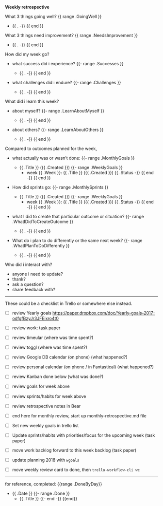 **Weekly retrospective**

What 3 things going well?
{{ range .GoingWell }}
- {{ . -}}
{{ end }}

What 3 things need improvement?
{{ range .NeedsImprovement }}
- {{ . -}}
{{ end }}


How did my week go?

- what success did i experience?
{{- range .Successes }}
    - {{ . -}}
{{ end }}

- what challenges did i endure?
{{- range .Challenges }}
    - {{ . -}}
{{ end }}

What did i learn this week?

- about myself?
{{- range .LearnAboutMyself }}
    - {{ . -}}
{{ end }}

- about others?
{{- range .LearnAboutOthers }}
    - {{ . -}}
{{ end }}

Compared to outcomes planned for the week,

- what actually was or wasn’t done:
{{- range .MonthlyGoals }}
    - {{ .Title }} ({{ .Created }})
    {{- range .WeeklyGoals }}
        - week {{ .Week }}: {{ .Title }} ({{ .Created }}) {{ .Status -}}
    {{ end -}}
{{ end }}

- How did sprints go:
{{- range .MonthlySprints }}
    - {{ .Title }} ({{ .Created }})
    {{- range .WeeklyGoals }}
        - week {{ .Week }}: {{ .Title }} ({{ .Created }}) {{ .Status -}}
    {{ end -}}
{{ end }}

- what I did to create that particular outcome or situation?
{{- range .WhatIDidToCreateOutcome }}
    - {{ . -}}
{{ end }}

- What do i plan to do differently or the same next week?
{{- range .WhatIPlanToDoDifferently }}
    - {{ . -}}
{{ end }}

Who did i interact with?
- anyone i need to update?
- thank?
- ask a question?
- share feedback with?

----
These could be a checklist in Trello or somewhere else instead.

- [ ] review Yearly goals https://paper.dropbox.com/doc/Yearly-goals-2017-odfgfBzyJr3JFEixro4t0
- [ ] review work: task paper
- [ ] review timeular (where was time spent?)
- [ ] review toggl (where was time spent?)
- [ ] review Google DB calendar (on phone) (what happened?)
- [ ] review personal calendar (on phone / in Fantastical) (what happened?)
- [ ] review Kanban done below (what was done?)
- [ ] review goals for week above
- [ ] review sprints/habits for week above
- [ ] review retrospective notes in Bear

- [ ] end here for monthly review, start up monthly-retrospective.md file

- [ ] Set new weekly goals in trello list
- [ ] Update sprints/habits with priorities/focus for the upcoming week (task paper)
- [ ] move work backlog forward to this week backlog (task paper)
- [ ] update planning 2018 with `wgoals`
- [ ] move weekly review card to done, then `trello-workflow-cli wc`

----


for reference, completed:
{{range .DoneByDay}}
- {{ .Date }}
{{- range .Done }}
    - {{ .Title }}
{{- end -}}
{{end}}
